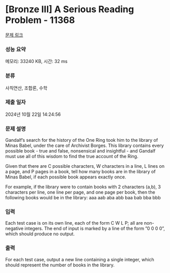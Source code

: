 # [Bronze III] A Serious Reading Problem - 11368 

[문제 링크](https://www.acmicpc.net/problem/11368) 

### 성능 요약

메모리: 33240 KB, 시간: 32 ms

### 분류

사칙연산, 조합론, 수학

### 제출 일자

2024년 10월 22일 14:24:56

### 문제 설명

<p>Gandalf’s search for the history of the One Ring took him to the library of Minas Babel, under the care of Archivist Borges. This library contains every possible book - true and false, nonsensical and insightful - and Gandalf must use all of this wisdom to find the true account of the Ring.</p>

<p>Given that there are C possible characters, W characters in a line, L lines on a page, and P pages in a book, tell how many books are in the library of Minas Babel, if each possible book appears exactly once.</p>

<p>For example, if the library were to contain books with 2 characters (a,b), 3 characters per line, one line per page, and one page per book, then the following books would be in the library: aaa aab aba abb baa bab bba bbb</p>

### 입력 

 <p>Each test case is on its own line, each of the form C W L P; all are non-negative integers. The end of input is marked by a line of the form ”0 0 0 0”, which should produce no output.</p>

### 출력 

 <p>For each test case, output a new line containing a single integer, which should represent the number of books in the library.</p>

